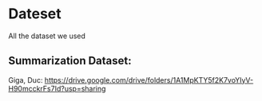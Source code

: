 # Dateset
All the dataset we used


## Summarization Dataset: 

Giga, Duc: https://drive.google.com/drive/folders/1A1MpKTY5f2K7voYIyV-H90mcckrFs7Id?usp=sharing
